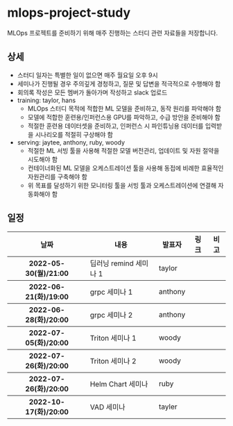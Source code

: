 mlops-project-study
===================

MLOps 프로젝트를 준비하기 위해 매주 진행하는 스터디 관련 자료들을 저장합니다.

## 상세
* 스터디 일자는 특별한 일이 없으면 매주 월요일 오후 9시
* 세미나가 진행될 경우 주의깊게 경청하고, 질문 및 답변을 적극적으로 수행해야 함 
* 회의록 작성은 모든 멤버가 돌아가며 작성하고 slack 업로드
* training: taylor, hans
  - MLOps 스터디 목적에 적합한 ML 모델을 준비하고, 동작 원리를 파악해야 함
  - 모델에 적합한 훈련용/인퍼런스용 GPU를 파악하고, 수급 방안을 준비해야 함
  - 적절한 훈련용 데이터셋을 준비하고, 인퍼런스 시 파인튜닝용 데이터를 입력받을 시나리오를 적절히 구상해야 함
* serving: jaytee, anthony, ruby, woody
  - 적절한 ML 서빙 툴을 사용해 적절한 모델 버전관리, 업데이트 및 자원 절약을 시도해야 함
  - 컨테이너화된 ML 모델을 오케스트레이션 툴을 사용해 동접에 비례한 효율적인 자원관리를 구축해야 함
  - 위 목표를 달성하기 위한 모니터링 툴을 서빙 툴과 오케스트레이션에 연결해 자동화해야 함

## 일정

<table width="100%">
    <thead>
        <th>날짜</th>
        <th>내용</th>
        <th>발표자</th>
        <th>링크</th>
        <th>비고</th>
    </thead>
    <tbody>
        <tr>
            <th>2022-05-30(월)/21:00</th>
            <td>딥러닝 remind 세미나 1</td>
            <td>taylor</td>
            <td></td>
            <td></td>
        </tr>
    </tbody>
    <tbody>
        <tr>
            <th>2022-06-21(화)/19:00</th>
            <td>grpc 세미나 1</td>
            <td>anthony</td>
            <td></td>
            <td></td>
        </tr>
    </tbody>
    <tbody>
        <tr>
            <th>2022-06-28(화)/20:00</th>
            <td>grpc 세미나 2</td>
            <td>anthony</td>
            <td></td>
            <td></td>
        </tr>
    </tbody>
    <tbody>
        <tr>
            <th>2022-07-05(화)/20:00</th>
            <td>Triton 세미나 1</td>
            <td>woody</td>
            <td></td>
            <td></td>
        </tr>
    </tbody>
        <tbody>
        <tr>
            <th>2022-07-26(화)/20:00</th>
            <td>Triton 세미나 2</td>
            <td>woody</td>
            <td></td>
            <td></td>
        </tr>
    </tbody>
        <tbody>
        <tr>
            <th>2022-07-26(화)/20:00</th>
            <td>Helm Chart 세미나</td>
            <td>ruby</td>
            <td></td>
            <td></td>
        </tr>
    </tbody>
        </tbody>
        <tbody>
        <tr>
            <th>2022-10-17(화)/20:00</th>
            <td>VAD 세미나</td>
            <td>tayler</td>
            <td></td>
            <td></td>
        </tr>
    </tbody>
</table>
